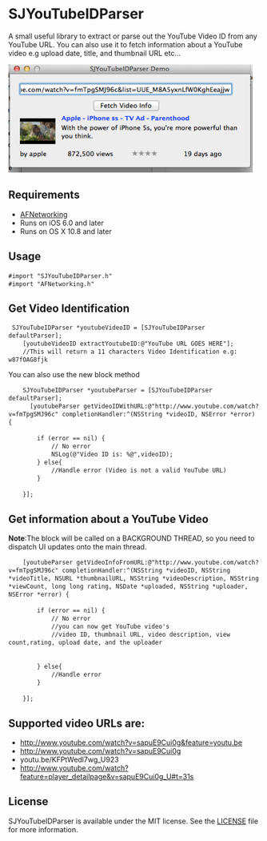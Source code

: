 SJYouTubeIDParser
=================

A small useful library to extract or parse out the YouTube Video ID from any YouTube URL. You can also use it to fetch information about a YouTube video e.g upload date, title, and thumbnail URL etc...

<img src="Screenshots/screenshot.png" width="489" height="216">

## Requirements
- [AFNetworking](https://github.com/AFNetworking/AFNetworking)
- Runs on iOS 6.0 and later
- Runs on OS X 10.8 and later

## Usage

```
#import "SJYouTubeIDParser.h"
#import "AFNetworking.h"

```
## Get Video Identification
```objc
 SJYouTubeIDParser *youtubeVideoID = [SJYouTubeIDParser defaultParser];
    [youtubeVideoID extractYoutubeID:@"YouTube URL GOES HERE"];
    //This will return a 11 characters Video Identification e.g: w87fOAG8fjk

```

You can also use the new block method

```objc
    SJYouTubeIDParser *youtubeParser = [SJYouTubeIDParser defaultParser];
      [youtubeParser getVideoIDWithURL:@"http://www.youtube.com/watch?v=fmTpgSMJ96c" completionHandler:^(NSString *videoID, NSError *error) {
        
        if (error == nil) {
            // No error
            NSLog(@"Video ID is: %@",videoID);
        } else{
            //Handle error (Video is not a valid YouTube URL)
        }
        
    }];
```
## Get information about a YouTube Video
**Note**:The block will be called on a BACKGROUND THREAD, so you need to dispatch UI updates onto the main thread.
``` objc
    [youtubeParser getVideoInfoFromURL:@"http://www.youtube.com/watch?v=fmTpgSMJ96c" completionHandler:^(NSString *videoID, NSString *videoTitle, NSURL *thumbnailURL, NSString *videoDescription, NSString *viewCount, long long rating, NSDate *uploaded, NSString *uploader, NSError *error) {
        
        if (error == nil) {
            // No error
            //you can now get YouTube video's
            //video ID, thumbnail URL, video description, view count,rating, upload date, and the uploader

        
        } else{
            //Handle error
        }
        
    }];
 ```

## Supported video URLs are:

- http://www.youtube.com/watch?v=sapuE9Cui0g&feature=youtu.be
- http://www.youtube.com/watch?v=sapuE9Cui0g
- youtu.be/KFPtWedl7wg_U923
- http://www.youtube.com/watch?feature=player_detailpage&v=sapuE9Cui0g_U#t=31s

## License

SJYouTubeIDParser is available under the MIT license. See the [LICENSE](https://github.com/SoneeJohn/SJYouTubeIDParser/blob/master/LICENSE.md) file for more information.